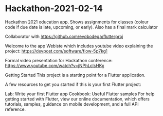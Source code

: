 # Hackathon-2021-02-14
Hackathon 2021 education app. Shows assignments for classes (colour code if due date is late, upcoming, or early). Also has a final mark calculator

Collaborator with https://github.com/eyobodega/flutterproj

Welcome to the app
Webiste which includes youtube video explaining the project: https://devpost.com/software/flow-5p7kg1

Formal video presentation for Hackathon conference: https://www.youtube.com/watch?v=jNPhLcIsHKg

Getting Started
This project is a starting point for a Flutter application.

A few resources to get you started if this is your first Flutter project:

Lab: Write your first Flutter app
Cookbook: Useful Flutter samples
For help getting started with Flutter, view our online documentation, which offers tutorials, samples, guidance on mobile development, and a full API reference.
